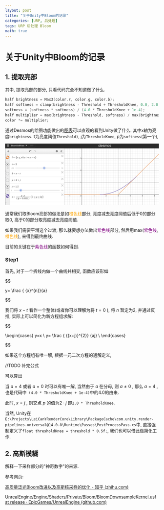 ```yaml
---
layout: post
title: "关于Unity中Bloom的记录"
categories: [URP, 后处理]
tags: URP 后处理 Bloom
math: true
---
```


# 关于Unity中Bloom的记录

## 1. 提取亮部

其中, 提取亮部的部分, 只看代码完全不知道做了什么.

```c++
half brightness = Max3(color.r, color.g, color.b);
half softness = clamp(brightness - Threshold + ThresholdKnee, 0.0, 2.0 * ThresholdKnee);
softness = (softness * softness) / (4.0 * ThresholdKnee + 1e-4);
half multiplier = max(brightness - Threshold, softness) / max(brightness, 1e-4);
color *= multiplier;
```

通过Desmos的绘图功能做出的[图表](https://www.desmos.com/calculator/4ijao2sjrs)可以直观的看到Unity做了什么. 其中x轴为亮度```brightness```. t为亮度阈值```Threshold)```, j为```ThresholdKnee```, p为```softness```(第一个), 

![image-20230919173355575](/assets/image/image-20230919173355575.png)

通常我们取Bloom亮部的做法是如<font color=orange>橙色线</font>部分, 亮度减去亮度阈值后低于0的部分取0, 高于0的部分取亮度减去亮度阈值.

如果我们需要平滑这个过渡, 那么就要想办法做出<font color=purple>紫色线</font>部分, 然后用max(<font color=purple>紫色线</font>, <font color=orange>橙色线</font>), 来得到最终曲线.

目前的关键在于<font color=purple>紫色线</font>的函数如何得到.

### Step1

首先, 对于一个折线内做一个曲线并相交, 函数应该形如

$$

y= \frac {
{x}^{n}}{a}

$$

我们将 $x-t$ 看作一个整体(或者你可以理解为将 $t=0$ ), 将 $n$ 暂定为2, 并通过反推, 实际上可以简化为新方程组求解:

$$

\begin{cases}
y=x \\
y= \frac {
{(x+j)}^{2}} {aj} \\
\end{cases}

$$

如果这个方程组有唯一解, 根据一元二次方程的通解定义, 

//TODO 补完公式

可以算出

当 $a=4$ 或者 $a=0$ 时可以有唯一解, 当然由于 $a$ 在分母, 则 $a \ne 0$ , 那么 $a=4$ , 也是代码中``` (4.0 * ThresholdKnee + 1e-4)```中的4.0的由来.

此时, $x=j$ , 则交点 $p$ 的值为$2 \cdot j$ 即```2.0 * ThresholdKnee```.

当然, Unity在```E:\Projects\LeiCanYRenderCore\Library\PackageCache\com.unity.render-pipelines.universal@14.0.8\Runtime\Passes\PostProcessPass.cs```中, 直接强制定义了```float thresholdKnee = threshold * 0.5f;```, 我们也可以借此做简化工作.

## 2. 高斯模糊

解释一下采样部分的"神奇数字"的来源.

参考网页: 

[高质量泛光Bloom改进以及高斯核采样的优化 - 知乎 (zhihu.com)](https://zhuanlan.zhihu.com/p/630726865)

[UnrealEngine/Engine/Shaders/Private/Bloom/BloomDownsampleKernel.usf at release · EpicGames/UnrealEngine (github.com)](https://github.com/EpicGames/UnrealEngine/blob/release/Engine/Shaders/Private/Bloom/BloomDownsampleKernel.usf)
